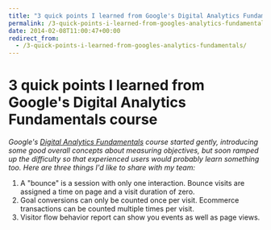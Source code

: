 ```yaml
---
title: "3 quick points I learned from Google's Digital Analytics Fundamentals course"
permalink: /3-quick-points-i-learned-from-googles-analytics-fundamentals
date: 2014-02-08T11:00:47+00:00
redirect_from:
  - /3-quick-points-i-learned-from-googles-analytics-fundamentals/
---
```


# 3 quick points I learned from Google's Digital Analytics Fundamentals course

*Google's [Digital Analytics Fundamentals](https://analyticsacademy.withgoogle.com/course) course started gently, introducing some good overall concepts about measuring objectives, but soon ramped up the difficulty so that experienced users would probably learn something too. Here are three things I'd like to share with my team:*

1. A "bounce" is a session with only one interaction. Bounce visits are assigned a time on page and a visit duration of zero.
2. Goal conversions can only be counted once per visit. Ecommerce transactions can be counted multiple times per visit.
3. Visitor flow behavior report can show you events as well as page views.